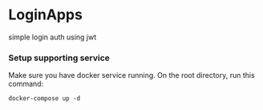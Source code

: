 # LoginApps
simple login auth using jwt

### Setup supporting service
Make sure you have docker service running.
On the root directory, run this command:
```
docker-compose up -d
```